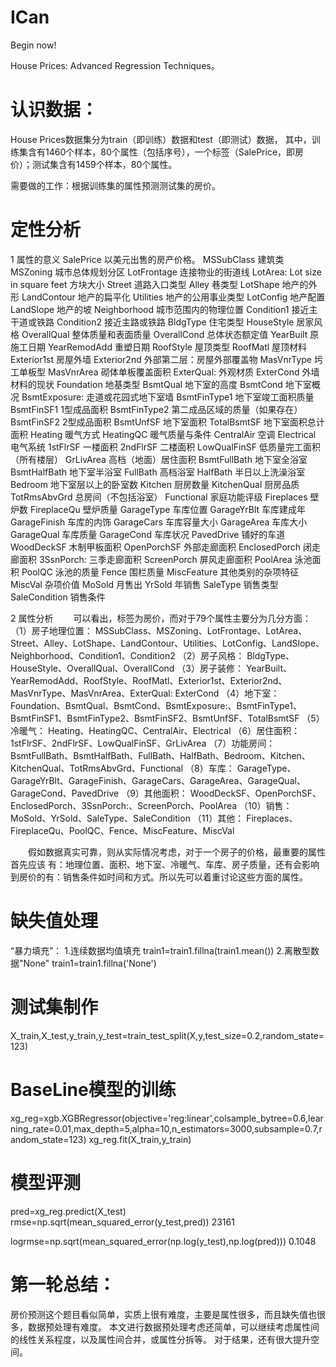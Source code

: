 # ICan
Begin now!


House Prices: Advanced Regression Techniques。

# 认识数据：
House Prices数据集分为train（即训练）数据和test（即测试）数据，
其中，训练集含有1460个样本，80个属性（包括序号），一个标签（SalePrice，即房价）；测试集含有1459个样本，80个属性。

需要做的工作：根据训练集的属性预测测试集的房价。

# 定性分析
1 属性的意义
SalePrice 以美元出售的房产价格。 
MSSubClass 建筑类 
MSZoning 城市总体规划分区 
LotFrontage 连接物业的街道线 
LotArea: Lot size in square feet 方块大小 
Street 道路入口类型 
Alley 巷类型 
LotShape 地产的外形 
LandContour 地产的扁平化 
Utilities 地产的公用事业类型 
LotConfig 地产配置 
LandSlope 地产的坡 
Neighborhood 城市范围内的物理位置 
Condition1 接近主干道或铁路 
Condition2 接近主路或铁路 
BldgType 住宅类型 
HouseStyle 居家风格 
OverallQual 整体质量和表面质量 
OverallCond 总体状态额定值 
YearBuilt 原施工日期 
YearRemodAdd 重塑日期 
RoofStyle 屋顶类型 
RoofMatl 屋顶材料 
Exterior1st 房屋外墙 
Exterior2nd 外部第二层：房屋外部覆盖物 
MasVnrType 圬工单板型 
MasVnrArea 砌体单板覆盖面积 
ExterQual: 外观材质 
ExterCond 外墙材料的现状 
Foundation 地基类型 
BsmtQual 地下室的高度 
BsmtCond 地下室概况 
BsmtExposure: 走道或花园式地下室墙 
BsmtFinType1 地下室竣工面积质量 
BsmtFinSF1 1型成品面积 
BsmtFinType2 第二成品区域的质量（如果存在） 
BsmtFinSF2 2型成品面积 
BsmtUnfSF 地下室面积 
TotalBsmtSF 地下室面积总计面积 
Heating 暖气方式 
HeatingQC 暖气质量与条件 
CentralAir 空调 
Electrical 电气系统 
1stFlrSF 一楼面积 
2ndFlrSF 二楼面积 
LowQualFinSF 低质量完工面积（所有楼层） 
GrLivArea 高档（地面）居住面积 
BsmtFullBath 地下室全浴室 
BsmtHalfBath 地下室半浴室 
FullBath 高档浴室 
HalfBath 半日以上洗澡浴室 
Bedroom 地下室层以上的卧室数 
Kitchen 厨房数量 
KitchenQual 厨房品质 
TotRmsAbvGrd 总房间（不包括浴室） 
Functional 家庭功能评级 
Fireplaces 壁炉数 
FireplaceQu 壁炉质量 
GarageType 车库位置 
GarageYrBlt 车库建成年 
GarageFinish 车库的内饰 
GarageCars 车库容量大小 
GarageArea 车库大小 
GarageQual 车库质量 
GarageCond 车库状况 
PavedDrive 铺好的车道 
WoodDeckSF 木制甲板面积 
OpenPorchSF 外部走廊面积 
EnclosedPorch 闭走廊面积 
3SsnPorch: 三季走廊面积 
ScreenPorch 屏风走廊面积 
PoolArea 泳池面积 
PoolQC 泳池的质量 
Fence 围栏质量 
MiscFeature 其他类别的杂项特征 
MiscVal 杂项价值 
MoSold 月售出 
YrSold 年销售 
SaleType 销售类型 
SaleCondition 销售条件

2 属性分析
  可以看出，标签为房价，而对于79个属性主要分为几分方面： 
（1）房子地理位置： 
MSSubClass、MSZoning、LotFrontage、LotArea、Street、Alley、LotShape、LandContour、Utilities、LotConfig、LandSlope、Neighborhood、Condition1、Condition2 
（2）房子风格： 
BldgType、HouseStyle、OverallQual、OverallCond 
（3）房子装修： 
YearBuilt、YearRemodAdd、RoofStyle、RoofMatl、Exterior1st、Exterior2nd、MasVnrType、MasVnrArea、ExterQual: 
ExterCond 
（4）地下室： 
Foundation、BsmtQual、BsmtCond、BsmtExposure:、BsmtFinType1、BsmtFinSF1、BsmtFinType2、BsmtFinSF2、BsmtUnfSF、TotalBsmtSF 
（5）冷暖气： 
Heating、HeatingQC、CentralAir、Electrical 
（6）居住面积： 
1stFlrSF、2ndFlrSF、LowQualFinSF、GrLivArea 
（7）功能房间： 
BsmtFullBath、BsmtHalfBath、FullBath、HalfBath、Bedroom、Kitchen、KitchenQual、TotRmsAbvGrd、Functional 
（8）车库： 
GarageType、GarageYrBlt、GarageFinish、GarageCars、GarageArea、GarageQual、GarageCond、PavedDrive 
（9）其他面积： 
WoodDeckSF、OpenPorchSF、EnclosedPorch、3SsnPorch:、ScreenPorch、PoolArea 
（10）销售： 
MoSold、YrSold、SaleType、SaleCondition 
（11）其他： 
Fireplaces、FireplaceQu、PoolQC、Fence、MiscFeature、MiscVal

  假如数据真实可靠，则从实际情况考虑，对于一个房子的价格，最重要的属性首先应该
	有：地理位置、面积、地下室、冷暖气、车库、房子质量，还有会影响到房价的有：销售条件如时间和方式。所以先可以着重讨论这些方面的属性。
	
# 缺失值处理
“暴力填充”：
 1.连续数据均值填充
train1=train1.fillna(train1.mean())
 2.离散型数据"None"
train1=train1.fillna('None')	

# 测试集制作
X_train,X_test,y_train,y_test=train_test_split(X,y,test_size=0.2,random_state=123)

# BaseLine模型的训练
xg_reg=xgb.XGBRegressor(objective='reg:linear',colsample_bytree=0.6,learning_rate=0.01,max_depth=5,alpha=10,n_estimators=3000,subsample=0.7,random_state=123)
xg_reg.fit(X_train,y_train)

# 模型评测
pred=xg_reg.predict(X_test)
rmse=np.sqrt(mean_squared_error(y_test,pred))
23161

logrmse=np.sqrt(mean_squared_error(np.log(y_test),np.log(pred)))
0.1048

# 第一轮总结：
房价预测这个题目看似简单，实质上很有难度，主要是属性很多，而且缺失值也很多，数据预处理有难度。 
本文进行数据预处理考虑还简单，可以继续考虑属性间的线性关系程度，以及属性间合并，或属性分拆等。 
对于结果，还有很大提升空间。



	
	
	
	
	
	
	
	






